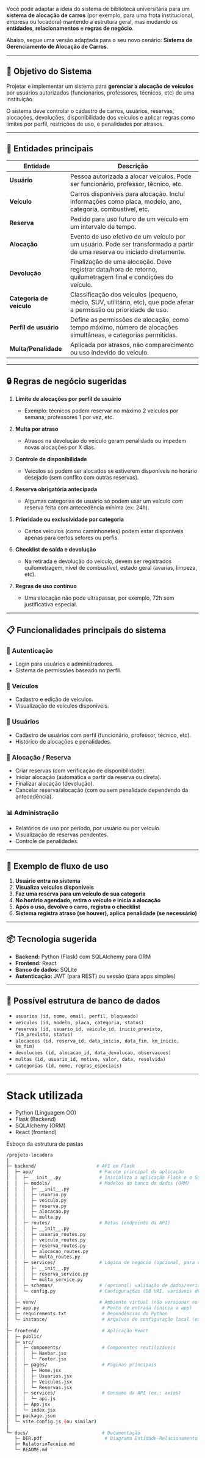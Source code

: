 Você pode adaptar a ideia do sistema de biblioteca universitária para um **sistema de alocação de carros** (por exemplo, para uma frota institucional, empresa ou locadora) mantendo a estrutura geral, mas mudando os **entidades**, **relacionamentos** e **regras de negócio**.

Abaixo, segue uma versão adaptada para o seu novo cenário: **Sistema de Gerenciamento de Alocação de Carros**.

---

## 🎯 **Objetivo do Sistema**

Projetar e implementar um sistema para **gerenciar a alocação de veículos** por usuários autorizados (funcionários, professores, técnicos, etc) de uma instituição.

O sistema deve controlar o cadastro de carros, usuários, reservas, alocações, devoluções, disponibilidade dos veículos e aplicar regras como limites por perfil, restrições de uso, e penalidades por atrasos.

---

## 🧱 **Entidades principais**

| Entidade                 | Descrição                                                                                                                  |
| ------------------------ | -------------------------------------------------------------------------------------------------------------------------- |
| **Usuário**              | Pessoa autorizada a alocar veículos. Pode ser funcionário, professor, técnico, etc.                                        |
| **Veículo**              | Carros disponíveis para alocação. Inclui informações como placa, modelo, ano, categoria, combustível, etc.                 |
| **Reserva**              | Pedido para uso futuro de um veículo em um intervalo de tempo.                                                             |
| **Alocação**             | Evento de uso efetivo de um veículo por um usuário. Pode ser transformado a partir de uma reserva ou iniciado diretamente. |
| **Devolução**            | Finalização de uma alocação. Deve registrar data/hora de retorno, quilometragem final e condições do veículo.              |
| **Categoria de veículo** | Classificação dos veículos (pequeno, médio, SUV, utilitário, etc), que pode afetar a permissão ou prioridade de uso.       |
| **Perfil de usuário**    | Define as permissões de alocação, como tempo máximo, número de alocações simultâneas, e categorias permitidas.             |
| **Multa/Penalidade**     | Aplicada por atrasos, não comparecimento ou uso indevido do veículo.                                                       |

---

## 🔒 **Regras de negócio sugeridas**

1. **Limite de alocações por perfil de usuário**

   * Exemplo: técnicos podem reservar no máximo 2 veículos por semana; professores 1 por vez, etc.

2. **Multa por atraso**

   * Atrasos na devolução do veículo geram penalidade ou impedem novas alocações por X dias.

3. **Controle de disponibilidade**

   * Veículos só podem ser alocados se estiverem disponíveis no horário desejado (sem conflito com outras reservas).

4. **Reserva obrigatória antecipada**

   * Algumas categorias de usuário só podem usar um veículo com reserva feita com antecedência mínima (ex: 24h).

5. **Prioridade ou exclusividade por categoria**

   * Certos veículos (como caminhonetes) podem estar disponíveis apenas para certos setores ou perfis.

6. **Checklist de saída e devolução**

   * Na retirada e devolução do veículo, devem ser registrados quilometragem, nível de combustível, estado geral (avarias, limpeza, etc).

7. **Regras de uso contínuo**

   * Uma alocação não pode ultrapassar, por exemplo, 72h sem justificativa especial.

---

## 📋 Funcionalidades principais do sistema

### 🔐 Autenticação

* Login para usuários e administradores.
* Sistema de permissões baseado no perfil.

### 🚗 Veículos

* Cadastro e edição de veículos.
* Visualização de veículos disponíveis.

### 👤 Usuários

* Cadastro de usuários com perfil (funcionário, professor, técnico, etc).
* Histórico de alocações e penalidades.

### 📅 Alocação / Reserva

* Criar reservas (com verificação de disponibilidade).
* Iniciar alocação (automática a partir da reserva ou direta).
* Finalizar alocação (devolução).
* Cancelar reserva/alocação (com ou sem penalidade dependendo da antecedência).

### 📊 Administração

* Relatórios de uso por período, por usuário ou por veículo.
* Visualização de reservas pendentes.
* Controle de penalidades.

---

## 🧭 Exemplo de fluxo de uso

1. **Usuário entra no sistema**
2. **Visualiza veículos disponíveis**
3. **Faz uma reserva para um veículo de sua categoria**
4. **No horário agendado, retira o veículo e inicia a alocação**
5. **Após o uso, devolve o carro, registra o checklist**
6. **Sistema registra atraso (se houver), aplica penalidade (se necessário)**

---

## 📦 Tecnologia sugerida

* **Backend:** Python (Flask) com SQLAlchemy para ORM
* **Frontend:** React
* **Banco de dados:** SQLite
* **Autenticação:** JWT (para REST) ou sessão (para apps simples)

---

## 🔧 Possível estrutura de banco de dados

* `usuarios (id, nome, email, perfil, bloqueado)`
* `veiculos (id, modelo, placa, categoria, status)`
* `reservas (id, usuario_id, veiculo_id, inicio_previsto, fim_previsto, status)`
* `alocacoes (id, reserva_id, data_inicio, data_fim, km_inicio, km_fim)`
* `devolucoes (id, alocacao_id, data_devolucao, observacoes)`
* `multas (id, usuario_id, motivo, valor, data, resolvida)`
* `categorias (id, nome, regras_especiais)`

---

# Stack utilizada

- Python (Linguagem OO)
- Flask (Backend)
- SQLAlchemy (ORM)
- React (frontend)

Esboço da estrutura de pastas
```bash
/projeto-locadora
│
├─ backend/                      # API em Flask
│  ├─ app/                        # Pacote principal da aplicação
│  │  ├─ __init__.py              # Inicializa a aplicação Flask e o SQLAlchemy
│  │  ├─ models/                  # Modelos do banco de dados (ORM)
│  │  │  ├─ __init__.py
│  │  │  ├─ usuario.py
│  │  │  ├─ veiculo.py
│  │  │  ├─ reserva.py
│  │  │  ├─ alocacao.py
│  │  │  └─ multa.py
│  │  ├─ routes/                  # Rotas (endpoints da API)
│  │  │  ├─ __init__.py
│  │  │  ├─ usuario_routes.py
│  │  │  ├─ veiculo_routes.py
│  │  │  ├─ reserva_routes.py
│  │  │  ├─ alocacao_routes.py
│  │  │  └─ multa_routes.py
│  │  ├─ services/                # Lógica de negócio (opcional, para deixar rotas limpas)
│  │  │  ├─ __init__.py
│  │  │  ├─ reserva_service.py
│  │  │  └─ multa_service.py
│  │  ├─ schemas/                 # (opcional) validação de dados/serialização (pydantic/marshmallow)
│  │  └─ config.py                # Configurações (DB URI, variáveis de ambiente)
│  │
│  ├─ venv/                       # Ambiente virtual (não versionar no Git)
│  ├─ app.py                       # Ponto de entrada (inicia a app)
│  ├─ requirements.txt             # Dependências do Python
│  └─ instance/                    # Arquivos de configuração local (ex.: dev.sqlite)
│
├─ frontend/                       # Aplicação React
│  ├─ public/
│  ├─ src/
│  │  ├─ components/               # Componentes reutilizáveis
│  │  │  ├─ Navbar.jsx
│  │  │  └─ Footer.jsx
│  │  ├─ pages/                    # Páginas principais
│  │  │  ├─ Home.jsx
│  │  │  ├─ Usuarios.jsx
│  │  │  ├─ Veiculos.jsx
│  │  │  └─ Reservas.jsx
│  │  ├─ services/                 # Consumo da API (ex.: axios)
│  │  │  └─ api.js
│  │  ├─ App.jsx
│  │  └─ index.jsx
│  ├─ package.json
│  └─ vite.config.js (ou similar)
│
└─ docs/                           # Documentação
   ├─ DER.pdf                       # Diagrama Entidade-Relacionamento
   ├─ RelatorioTecnico.md
   └─ README.md
```
